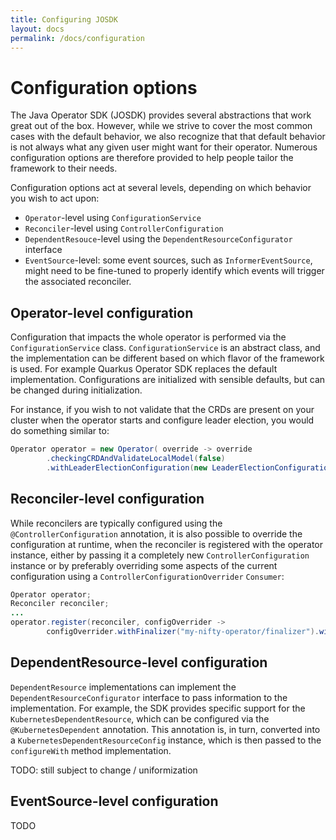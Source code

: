 ```yaml
---
title: Configuring JOSDK 
layout: docs
permalink: /docs/configuration
---
```


# Configuration options

The Java Operator SDK (JOSDK) provides several abstractions that work great out of the 
box. However, while we strive to cover the most common cases with the default behavior, we also 
recognize that that default behavior is not always what any given user might want for their 
operator. Numerous configuration options are therefore provided to help people tailor the 
framework to their needs.

Configuration options act at several levels, depending on which behavior you wish to act upon:
- `Operator`-level using `ConfigurationService`
- `Reconciler`-level using `ControllerConfiguration`
- `DependentResouce`-level using the `DependentResourceConfigurator` interface
- `EventSource`-level: some event sources, such as `InformerEventSource`, might need to be 
  fine-tuned to properly identify which events will trigger the associated reconciler.

## Operator-level configuration

Configuration that impacts the whole operator is performed via the `ConfigurationService` class. 
`ConfigurationService` is an abstract class, and the implementation can be different based 
on which flavor of the framework is used. For example Quarkus Operator SDK replaces the 
default implementation. Configurations are initialized with sensible defaults, but can 
be changed during initialization.

For instance, if you wish to not validate that the CRDs are present on your cluster when the 
operator starts and configure leader election, you would do something similar to:

```java
Operator operator = new Operator( override -> override
        .checkingCRDAndValidateLocalModel(false)
        .withLeaderElectionConfiguration(new LeaderElectionConfiguration("bar", "barNS")));
```

## Reconciler-level configuration

While reconcilers are typically configured using the `@ControllerConfiguration` annotation, it 
is also possible to override the configuration at runtime, when the reconciler is registered 
with the operator instance, either by passing it a completely new `ControllerConfiguration` 
instance or by preferably overriding some aspects of the current configuration using a 
`ControllerConfigurationOverrider` `Consumer`:

```java
Operator operator;
Reconciler reconciler;
...
operator.register(reconciler, configOverrider ->
        configOverrider.withFinalizer("my-nifty-operator/finalizer").withLabelSelector("foo=bar"));
```

## DependentResource-level configuration

`DependentResource` implementations can implement the `DependentResourceConfigurator` interface 
to pass information to the implementation. For example, the SDK 
provides specific support for the `KubernetesDependentResource`, which can be configured via the 
`@KubernetesDependent` annotation. This annotation is, in turn, converted into a 
`KubernetesDependentResourceConfig` instance, which is then passed to the `configureWith` method 
implementation.

TODO: still subject to change / uniformization

## EventSource-level configuration

TODO
